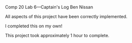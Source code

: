 Comp 20 Lab 6—Captain's Log
Ben Nissan

All aspects of this project have been correctly implemented.

I completed this on my own!

This project took approximately 1 hour to complete.